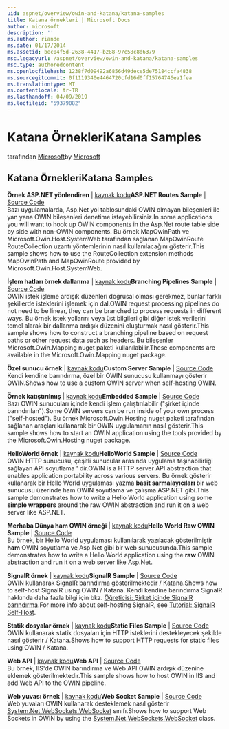 ```yaml
---
uid: aspnet/overview/owin-and-katana/katana-samples
title: Katana örnekleri | Microsoft Docs
author: microsoft
description: ''
ms.author: riande
ms.date: 01/17/2014
ms.assetid: bec04f5d-2638-4417-b288-97c58c8d6379
msc.legacyurl: /aspnet/overview/owin-and-katana/katana-samples
msc.type: authoredcontent
ms.openlocfilehash: 1238f7d09492a6856d49dece5de75184ccfa4838
ms.sourcegitcommit: 0f1119340e4464720cfd16d0ff15764746ea1fea
ms.translationtype: MT
ms.contentlocale: tr-TR
ms.lasthandoff: 04/09/2019
ms.locfileid: "59379082"
---
```

# <a name="katana-samples"></a><span data-ttu-id="6f06b-102">Katana Örnekleri</span><span class="sxs-lookup"><span data-stu-id="6f06b-102">Katana Samples</span></span>

<span data-ttu-id="6f06b-103">tarafından [Microsoft](https://github.com/microsoft)</span><span class="sxs-lookup"><span data-stu-id="6f06b-103">by [Microsoft](https://github.com/microsoft)</span></span>

## <a name="katana-samples"></a><span data-ttu-id="6f06b-104">Katana Örnekleri</span><span class="sxs-lookup"><span data-stu-id="6f06b-104">Katana Samples</span></span>

<span data-ttu-id="6f06b-105">**Örnek ASP.NET yönlendiren** | [kaynak kodu](https://github.com/aspnet/samples/tree/master/samples/aspnet/Katana/AspNetRoutes)</span><span class="sxs-lookup"><span data-stu-id="6f06b-105">**ASP.NET Routes Sample** | [Source Code](https://github.com/aspnet/samples/tree/master/samples/aspnet/Katana/AspNetRoutes)</span></span>  
<span data-ttu-id="6f06b-106">Bazı uygulamalarda, Asp.Net yol tablosundaki OWIN olmayan bileşenleri ile yan yana OWIN bileşenleri denetime isteyebilirsiniz.</span><span class="sxs-lookup"><span data-stu-id="6f06b-106">In some applications you will want to hook up OWIN components in the Asp.Net route table side by side with non-OWIN components.</span></span> <span data-ttu-id="6f06b-107">Bu örnek MapOwinPath ve Microsoft.Owin.Host.SystemWeb tarafından sağlanan MapOwinRoute RouteCollection uzantı yöntemlerinin nasıl kullanılacağını gösterir.</span><span class="sxs-lookup"><span data-stu-id="6f06b-107">This sample shows how to use the RouteCollection extension methods MapOwinPath and MapOwinRoute provided by Microsoft.Owin.Host.SystemWeb.</span></span>

<span data-ttu-id="6f06b-108">**İşlem hatları örnek dallanma** | [kaynak kodu](https://github.com/aspnet/samples/tree/master/samples/aspnet/Katana/BranchingPipelines)</span><span class="sxs-lookup"><span data-stu-id="6f06b-108">**Branching Pipelines Sample** | [Source Code](https://github.com/aspnet/samples/tree/master/samples/aspnet/Katana/BranchingPipelines)</span></span>  
<span data-ttu-id="6f06b-109">OWIN istek işleme ardışık düzenleri doğrusal olması gerekmez, bunlar farklı şekillerde isteklerini işlemek için dal.</span><span class="sxs-lookup"><span data-stu-id="6f06b-109">OWIN request processing pipelines do not need to be linear, they can be branched to process requests in different ways.</span></span> <span data-ttu-id="6f06b-110">Bu örnek istek yollarını veya üst bilgileri gibi diğer istek verilerini temel alarak bir dallanma ardışık düzenini oluşturmak nasıl gösterir.</span><span class="sxs-lookup"><span data-stu-id="6f06b-110">This sample shows how to construct a branching pipeline based on request paths or other request data such as headers.</span></span> <span data-ttu-id="6f06b-111">Bu bileşenler Microsoft.Owin.Mapping nuget paketi kullanılabilir.</span><span class="sxs-lookup"><span data-stu-id="6f06b-111">These components are available in the Microsoft.Owin.Mapping nuget package.</span></span>

<span data-ttu-id="6f06b-112">**Özel sunucu örnek** | [kaynak kodu](https://github.com/aspnet/samples/tree/master/samples/aspnet/Katana/CustomServer)</span><span class="sxs-lookup"><span data-stu-id="6f06b-112">**Custom Server Sample** | [Source Code](https://github.com/aspnet/samples/tree/master/samples/aspnet/Katana/CustomServer)</span></span>   
<span data-ttu-id="6f06b-113">Kendi kendine barındırma, özel bir OWIN sunucusu kullanmayı gösterir OWIN.</span><span class="sxs-lookup"><span data-stu-id="6f06b-113">Shows how to use a custom OWIN server when self-hosting OWIN.</span></span>

<span data-ttu-id="6f06b-114">**Örnek katıştırılmış** | [kaynak kodu](https://github.com/aspnet/samples/tree/master/samples/aspnet/Katana/Embedded)</span><span class="sxs-lookup"><span data-stu-id="6f06b-114">**Embedded Sample** | [Source Code](https://github.com/aspnet/samples/tree/master/samples/aspnet/Katana/Embedded)</span></span>  
<span data-ttu-id="6f06b-115">Bazı OWIN sunucuları içinde kendi işlem çalıştırılabilir (&quot;şirket içinde barındırılan&quot;).</span><span class="sxs-lookup"><span data-stu-id="6f06b-115">Some OWIN servers can be run inside of your own process (&quot;self-hosted&quot;).</span></span> <span data-ttu-id="6f06b-116">Bu örnek Microsoft.Owin.Hosting nuget paketi tarafından sağlanan araçları kullanarak bir OWIN uygulamanın nasıl gösterir.</span><span class="sxs-lookup"><span data-stu-id="6f06b-116">This sample shows how to start an OWIN application using the tools provided by the Microsoft.Owin.Hosting nuget package.</span></span>

<span data-ttu-id="6f06b-117">**HelloWorld örnek** | [kaynak kodu](https://github.com/aspnet/samples/tree/master/samples/aspnet/Katana/HelloWorld)</span><span class="sxs-lookup"><span data-stu-id="6f06b-117">**HelloWorld Sample** | [Source Code](https://github.com/aspnet/samples/tree/master/samples/aspnet/Katana/HelloWorld)</span></span>  
<span data-ttu-id="6f06b-118">OWIN HTTP sunucusu, çeşitli sunucular arasında uygulama taşınabilirliği sağlayan API soyutlama ' dir.</span><span class="sxs-lookup"><span data-stu-id="6f06b-118">OWIN is a HTTP server API abstraction that enables application portability across various servers.</span></span> <span data-ttu-id="6f06b-119">Bu örnek gösterir kullanarak bir Hello World uygulaması yazma **basit sarmalayıcıları** bir web sunucusu üzerinde ham OWIN soyutlama ve çalışma ASP.NET gibi.</span><span class="sxs-lookup"><span data-stu-id="6f06b-119">This sample demonstrates how to write a Hello World application using some **simple wrappers** around the raw OWIN abstraction and run it on a web server like ASP.NET.</span></span>

<span data-ttu-id="6f06b-120">**Merhaba Dünya ham OWIN örneği** | [kaynak kodu](https://github.com/aspnet/samples/tree/master/samples/aspnet/Katana/HelloWorldRawOwin)</span><span class="sxs-lookup"><span data-stu-id="6f06b-120">**Hello World Raw OWIN Sample** | [Source Code](https://github.com/aspnet/samples/tree/master/samples/aspnet/Katana/HelloWorldRawOwin)</span></span>  
<span data-ttu-id="6f06b-121">Bu örnek, bir Hello World uygulaması kullanılarak yazılacak gösterilmiştir **ham** OWIN soyutlama ve Asp.Net gibi bir web sunucusunda.</span><span class="sxs-lookup"><span data-stu-id="6f06b-121">This sample demonstrates how to write a Hello World application using the **raw** OWIN abstraction and run it on a web server like Asp.Net.</span></span>

<span data-ttu-id="6f06b-122">**SignalR örnek** | [kaynak kodu](https://github.com/aspnet/samples/tree/master/samples/aspnet/Katana/SignalR)</span><span class="sxs-lookup"><span data-stu-id="6f06b-122">**SignalR Sample** | [Source Code](https://github.com/aspnet/samples/tree/master/samples/aspnet/Katana/SignalR)</span></span>  
<span data-ttu-id="6f06b-123">OWIN kullanarak SignalR barındırma gösterilmektedir / Katana.</span><span class="sxs-lookup"><span data-stu-id="6f06b-123">Shows how to self-host SignalR using OWIN / Katana.</span></span> <span data-ttu-id="6f06b-124">Kendi kendine barındırma SignalR hakkında daha fazla bilgi için bkz. [Öğreticisi: Şirket içinde SignalR barındırma](../../../signalr/overview/deployment/tutorial-signalr-self-host.md).</span><span class="sxs-lookup"><span data-stu-id="6f06b-124">For more info about self-hosting SignalR, see [Tutorial: SignalR Self-Host](../../../signalr/overview/deployment/tutorial-signalr-self-host.md).</span></span>

<span data-ttu-id="6f06b-125">**Statik dosyalar örnek** | [kaynak kodu](https://github.com/aspnet/samples/tree/master/samples/aspnet/Katana/StaticFilesSample)</span><span class="sxs-lookup"><span data-stu-id="6f06b-125">**Static Files Sample** | [Source Code](https://github.com/aspnet/samples/tree/master/samples/aspnet/Katana/StaticFilesSample)</span></span>   
<span data-ttu-id="6f06b-126">OWIN kullanarak statik dosyaları için HTTP isteklerini destekleyecek şekilde nasıl gösterir / Katana.</span><span class="sxs-lookup"><span data-stu-id="6f06b-126">Shows how to support HTTP requests for static files using OWIN / Katana.</span></span>

<span data-ttu-id="6f06b-127">**Web API** | [kaynak kodu](https://github.com/aspnet/samples/tree/master/samples/aspnet/Katana/WebApi)</span><span class="sxs-lookup"><span data-stu-id="6f06b-127">**Web API** | [Source Code](https://github.com/aspnet/samples/tree/master/samples/aspnet/Katana/WebApi)</span></span>   
<span data-ttu-id="6f06b-128">Bu örnek, IIS'de OWIN barındırma ve Web API OWIN ardışık düzenine eklemek gösterilmektedir.</span><span class="sxs-lookup"><span data-stu-id="6f06b-128">This sample shows how to host OWIN in IIS and add Web API to the OWIN pipeline.</span></span>

<span data-ttu-id="6f06b-129">**Web yuvası örnek** | [kaynak kodu](https://github.com/aspnet/samples/tree/master/samples/aspnet/Katana/WebSocketSample)</span><span class="sxs-lookup"><span data-stu-id="6f06b-129">**Web Socket Sample** | [Source Code](https://github.com/aspnet/samples/tree/master/samples/aspnet/Katana/WebSocketSample)</span></span>   
<span data-ttu-id="6f06b-130">Web yuvaları OWIN kullanarak desteklemek nasıl gösterir [System.Net.WebSockets.WebSocket](https://msdn.microsoft.com/library/system.net.websockets.websocket(v=vs.110).aspx) sınıfı.</span><span class="sxs-lookup"><span data-stu-id="6f06b-130">Shows how to support Web Sockets in OWIN by using the [System.Net.WebSockets.WebSocket](https://msdn.microsoft.com/library/system.net.websockets.websocket(v=vs.110).aspx) class.</span></span>
